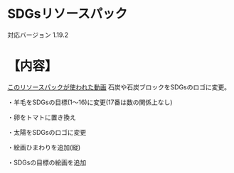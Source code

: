 # SDGsリソースパック
対応バージョン 1.19.2
# 【内容】
[このリソースパックが使われた動画](https://youtu.be/OOv9S3RROJI?si=ueOCHFk87h_l164U)
石炭や石炭ブロックをSDGsのロゴに変更。

・羊毛をSDGsの目標(1〜16)に変更(17番は数の関係上なし)

・卵をトマトに置き換え

・太陽をSDGsのロゴに変更

・絵画ひまわりを追加(縦)

・SDGsの目標の絵画を追加
